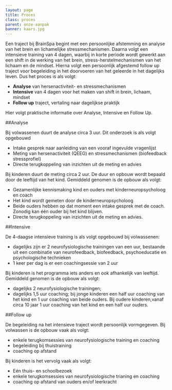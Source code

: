 ```yaml
---
layout: page
title: Proces
class: proces
parent: onze-aanpak
banner: kaars.jpg
---
```

Een traject bij BrainSpa begint met een persoonlijke afstemming en analyse van het brein en lichamelijke stressmechanismen. Daarna volgt een intensieve training van 4 dagen, waarbij in korte periode wordt gewerkt aan een shift in de werking van het brein, stress-herstelmechanismen van het lichaam en de mindset. Hierna volgt een persoonlijk afgestemd follow up traject voor begeleiding in het doorvoeren van het geleerde in het dagelijks leven. Dus het proces is als volgt:

* **Analyse** van hersenactiviteit- en stressmechanismen
* **Intensive** van 4 dagen voor het maken van shift in brein, lichaam, mindset
* **Follow up** traject, vertaling naar dagelijkse praktijk

Hier volgt praktische informatie over Analyse, Intensive en Follow Up.

##Analyse

Bij volwassenen duurt de analyse circa 3 uur. Dit onderzoek is als volgt opgebouwd

* Intake gesprek naar aanleiding van een vooraf ingevulde vragenlijst
* Meting van hersenactiviteit (QEEG) en stressmechanismen (biofeedback stressprofiel)
* Directe terugkoppeling van inzichten uit de meting en advies

Bij kinderen duurt de meting circa 2 uur. De duur en opbouw wordt bepaald door de leeftijd van het kind. Gemiddeld genomen is de opbouw als volgt:

* Gezamenlijke kennismaking kind en ouders met kinderneuropsycholoog en coach
* Het kind wordt  gemeten door de kinderneuropsycholoog
* Beide ouders hebben op dat moment een intake gesprek met de coach. Zonodig kan één ouder bij het kind blijven.
* Directe terugkoppeling van inzichten uit de meting en advies.

##Intensive

De 4-daagse intensieve training is als volgt opgebouwd bij volwassenen:

* dagelijks zijn er 2 neurofysiologische trainingen van een uur, bestaande uit een combinatie van neurofeedback, biofeedback, psychoeducatie en psychologische technieken
* 1 keer per dag is er een coachingsessie van 2 uur

Bij kinderen is het programma iets anders en ook afhankelijk van leeftijd. Gemiddeld genomen is de opbouw als volgt:

* dagelijks 2 neurofysiologische trainingen;
* dagelijks 1,5 uur coaching; bij jonge kinderen een half uur coaching van het kind  en 1 uur coaching van beide ouders. Bij oudere kinderen,vanaf circa 10 jaar 1 uur coaching van het kind en een half uur ouders.

##Follow up

De begeleiding na het intensieve traject wordt persoonlijk vormgegeven. Bij volwassen is de opbouw vaak als volgt:

* enkele terugkomsessies van neurofysiologische training en coaching
* begeleiding bij thuistraining
* coaching op afstand

Bij kinderen is het vervolg vaak als volgt:

* Eén thuis- en schoolbezoek
* enkele terugkomsessies van neurofysiologische trianing en coaching
* coaching op afstand van ouders en/of leerkracht